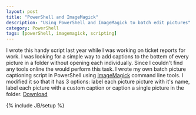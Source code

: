 ```yaml
---
layout: post
title: "PowerShell and ImageMagick"
description: "Using PowerShell and ImageMagick to batch edit pictures"
category: PowerShell
tags: [powerShell, imagemagick, scripting]
---
```

<p>I wrote this handy script last year while I was working on ticket reports for work. I was looking for a simple way to add captions to the bottem of every picture in a folder without opening each individually. Since I couldn't find any tools online the would perform this task. I wrote my own batch picture captioning script in PowerShell using 
<a href="http://www.imagemagick.org/script/binary-releases.php#windows">ImageMagick</a> command line tools. I modified it so that it has 3 options: label each picture picture with it's name, label each picture with a custom caption or caption a single picture in the folder. <a href="/assets/labeler.ps1">Download</a> </p>
<script type='text/javascript' src='//www.gistfy.com/github/gist/637235ed815f9e204218?slice=1:30&lang=powershell&style=monokai_sublime'></script>


{% include JB/setup %}

